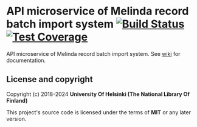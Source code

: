 # API microservice of Melinda record batch import system [![Build Status](https://travis-ci.org/NatLibFi/melinda-record-import-api.svg)](https://travis-ci.org/NatLibFi/melinda-record-import-api) [![Test Coverage](https://codeclimate.com/github/NatLibFi/melinda-record-import-api/badges/coverage.svg)](https://codeclimate.com/github/NatLibFi/melinda-record-import-api/coverage)

API microservice of Melinda record batch import system. See [wiki](../../wiki) for documentation.

## License and copyright

Copyright (c) 2018-2024 **University Of Helsinki (The National Library Of Finland)**

This project's source code is licensed under the terms of **MIT** or any later version.

